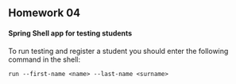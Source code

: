 ## Homework 04

#### Spring Shell app for testing students

To run testing and register a student you should enter the following command in the shell:
```
run --first-name <name> --last-name <surname>
```